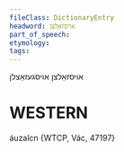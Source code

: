 ```yaml
---
fileClass: DictionaryEntry
headword: אויסזאַלצן
part_of_speech: 
etymology: 
tags: 
---
```

אויסזאַלצן
אויסגעזאַצלן

WESTERN
========

áuzalcn {WTCP, Vác, 47197}
